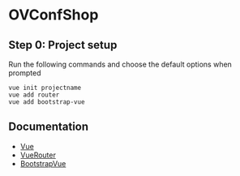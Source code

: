 # OVConfShop

## Step 0: Project setup

Run the following commands and choose the default options when prompted
```
vue init projectname
vue add router
vue add bootstrap-vue
```

## Documentation
 - [Vue](https://vuejs.org/v2/guide/)
 - [VueRouter](https://router.vuejs.org/guide/)
 - [BootstrapVue](https://bootstrap-vue.js.org/docs)
